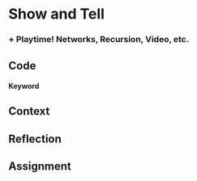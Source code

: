 # Show and Tell

### + Playtime! Networks, Recursion, Video, etc.



## Code

#### Keyword





## Context


## Reflection


## Assignment